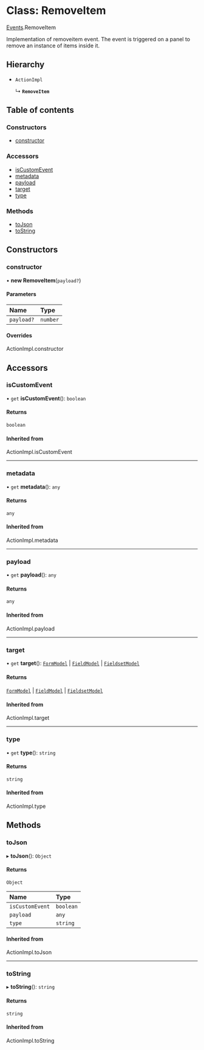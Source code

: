 # Class: RemoveItem

[Events](../modules/Events.md).RemoveItem

Implementation of removeitem event. The event is triggered on a panel to remove an instance of items inside it.

## Hierarchy

- `ActionImpl`

  ↳ **`RemoveItem`**

## Table of contents

### Constructors

- [constructor](Events.RemoveItem.md#constructor)

### Accessors

- [isCustomEvent](Events.RemoveItem.md#iscustomevent)
- [metadata](Events.RemoveItem.md#metadata)
- [payload](Events.RemoveItem.md#payload)
- [target](Events.RemoveItem.md#target)
- [type](Events.RemoveItem.md#type)

### Methods

- [toJson](Events.RemoveItem.md#tojson)
- [toString](Events.RemoveItem.md#tostring)

## Constructors

### constructor

• **new RemoveItem**(`payload?`)

#### Parameters

| Name | Type |
| :------ | :------ |
| `payload?` | `number` |

#### Overrides

ActionImpl.constructor

## Accessors

### isCustomEvent

• `get` **isCustomEvent**(): `boolean`

#### Returns

`boolean`

#### Inherited from

ActionImpl.isCustomEvent

___

### metadata

• `get` **metadata**(): `any`

#### Returns

`any`

#### Inherited from

ActionImpl.metadata

___

### payload

• `get` **payload**(): `any`

#### Returns

`any`

#### Inherited from

ActionImpl.payload

___

### target

• `get` **target**(): [`FormModel`](../interfaces/FormModel.FormModel-1.md) \| [`FieldModel`](../interfaces/FormModel.FieldModel.md) \| [`FieldsetModel`](../interfaces/FormModel.FieldsetModel.md)

#### Returns

[`FormModel`](../interfaces/FormModel.FormModel-1.md) \| [`FieldModel`](../interfaces/FormModel.FieldModel.md) \| [`FieldsetModel`](../interfaces/FormModel.FieldsetModel.md)

#### Inherited from

ActionImpl.target

___

### type

• `get` **type**(): `string`

#### Returns

`string`

#### Inherited from

ActionImpl.type

## Methods

### toJson

▸ **toJson**(): `Object`

#### Returns

`Object`

| Name | Type |
| :------ | :------ |
| `isCustomEvent` | `boolean` |
| `payload` | `any` |
| `type` | `string` |

#### Inherited from

ActionImpl.toJson

___

### toString

▸ **toString**(): `string`

#### Returns

`string`

#### Inherited from

ActionImpl.toString

